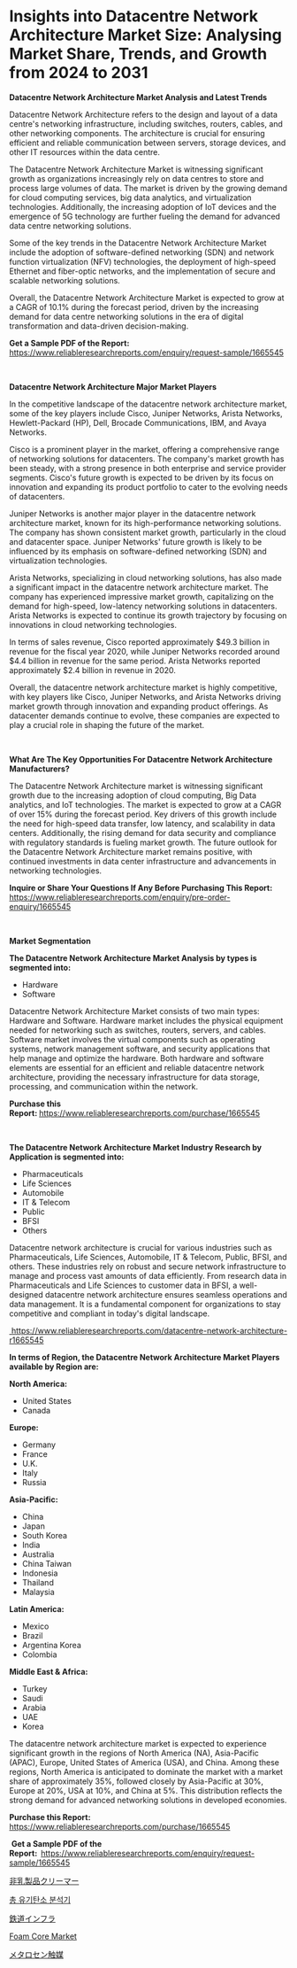 <p><h1>Insights into Datacentre Network Architecture Market Size: Analysing Market Share, Trends, and Growth from 2024 to 2031</h1></p><p><strong>Datacentre Network Architecture Market Analysis and Latest Trends</strong></p>
<p><p>Datacentre Network Architecture refers to the design and layout of a data centre's networking infrastructure, including switches, routers, cables, and other networking components. The architecture is crucial for ensuring efficient and reliable communication between servers, storage devices, and other IT resources within the data centre.</p><p>The Datacentre Network Architecture Market is witnessing significant growth as organizations increasingly rely on data centres to store and process large volumes of data. The market is driven by the growing demand for cloud computing services, big data analytics, and virtualization technologies. Additionally, the increasing adoption of IoT devices and the emergence of 5G technology are further fueling the demand for advanced data centre networking solutions.</p><p>Some of the key trends in the Datacentre Network Architecture Market include the adoption of software-defined networking (SDN) and network function virtualization (NFV) technologies, the deployment of high-speed Ethernet and fiber-optic networks, and the implementation of secure and scalable networking solutions.</p><p>Overall, the Datacentre Network Architecture Market is expected to grow at a CAGR of 10.1% during the forecast period, driven by the increasing demand for data centre networking solutions in the era of digital transformation and data-driven decision-making.</p></p>
<p><strong>Get a Sample PDF of the Report:&nbsp;</strong> <a href="https://www.reliableresearchreports.com/enquiry/request-sample/1665545">https://www.reliableresearchreports.com/enquiry/request-sample/1665545</a></p>
<p>&nbsp;</p>
<p><strong>Datacentre Network Architecture Major Market Players</strong></p>
<p><p>In the competitive landscape of the datacentre network architecture market, some of the key players include Cisco, Juniper Networks, Arista Networks, Hewlett-Packard (HP), Dell, Brocade Communications, IBM, and Avaya Networks. </p><p>Cisco is a prominent player in the market, offering a comprehensive range of networking solutions for datacenters. The company's market growth has been steady, with a strong presence in both enterprise and service provider segments. Cisco's future growth is expected to be driven by its focus on innovation and expanding its product portfolio to cater to the evolving needs of datacenters.</p><p>Juniper Networks is another major player in the datacentre network architecture market, known for its high-performance networking solutions. The company has shown consistent market growth, particularly in the cloud and datacenter space. Juniper Networks' future growth is likely to be influenced by its emphasis on software-defined networking (SDN) and virtualization technologies.</p><p>Arista Networks, specializing in cloud networking solutions, has also made a significant impact in the datacentre network architecture market. The company has experienced impressive market growth, capitalizing on the demand for high-speed, low-latency networking solutions in datacenters. Arista Networks is expected to continue its growth trajectory by focusing on innovations in cloud networking technologies.</p><p>In terms of sales revenue, Cisco reported approximately $49.3 billion in revenue for the fiscal year 2020, while Juniper Networks recorded around $4.4 billion in revenue for the same period. Arista Networks reported approximately $2.4 billion in revenue in 2020.</p><p>Overall, the datacentre network architecture market is highly competitive, with key players like Cisco, Juniper Networks, and Arista Networks driving market growth through innovation and expanding product offerings. As datacenter demands continue to evolve, these companies are expected to play a crucial role in shaping the future of the market.</p></p>
<p>&nbsp;</p>
<p><strong>What Are The Key Opportunities For Datacentre Network Architecture Manufacturers?</strong></p>
<p><p>The Datacentre Network Architecture market is witnessing significant growth due to the increasing adoption of cloud computing, Big Data analytics, and IoT technologies. The market is expected to grow at a CAGR of over 15% during the forecast period. Key drivers of this growth include the need for high-speed data transfer, low latency, and scalability in data centers. Additionally, the rising demand for data security and compliance with regulatory standards is fueling market growth. The future outlook for the Datacentre Network Architecture market remains positive, with continued investments in data center infrastructure and advancements in networking technologies.</p></p>
<p><strong>Inquire or Share Your Questions If Any Before Purchasing This Report:</strong> <a href="https://www.reliableresearchreports.com/enquiry/pre-order-enquiry/1665545">https://www.reliableresearchreports.com/enquiry/pre-order-enquiry/1665545</a></p>
<p>&nbsp;</p>
<p><strong>Market Segmentation</strong></p>
<p><strong>The Datacentre Network Architecture Market Analysis by types is segmented into:</strong></p>
<p><ul><li>Hardware</li><li>Software</li></ul></p>
<p><p>Datacentre Network Architecture Market consists of two main types: Hardware and Software. Hardware market includes the physical equipment needed for networking such as switches, routers, servers, and cables. Software market involves the virtual components such as operating systems, network management software, and security applications that help manage and optimize the hardware. Both hardware and software elements are essential for an efficient and reliable datacentre network architecture, providing the necessary infrastructure for data storage, processing, and communication within the network.</p></p>
<p><strong>Purchase this Report:&nbsp;</strong><a href="https://www.reliableresearchreports.com/purchase/1665545">https://www.reliableresearchreports.com/purchase/1665545</a></p>
<p>&nbsp;</p>
<p><strong>The Datacentre Network Architecture Market Industry Research by Application is segmented into:</strong></p>
<p><ul><li>Pharmaceuticals</li><li>Life Sciences</li><li>Automobile</li><li>IT & Telecom</li><li>Public</li><li>BFSI</li><li>Others</li></ul></p>
<p><p>Datacentre network architecture is crucial for various industries such as Pharmaceuticals, Life Sciences, Automobile, IT & Telecom, Public, BFSI, and others. These industries rely on robust and secure network infrastructure to manage and process vast amounts of data efficiently. From research data in Pharmaceuticals and Life Sciences to customer data in BFSI, a well-designed datacentre network architecture ensures seamless operations and data management. It is a fundamental component for organizations to stay competitive and compliant in today's digital landscape.</p></p>
<p><a href="https://www.reliableresearchreports.com/datacentre-network-architecture-r1665545">&nbsp;https://www.reliableresearchreports.com/datacentre-network-architecture-r1665545</a></p>
<p><strong>In terms of Region, the Datacentre Network Architecture Market Players available by Region are:</strong></p>
<p>
    <p> <strong> North America: </strong>
        <ul>
            <li>United States</li>
            <li>Canada</li>
        </ul>
        </p> 
    <p> <strong> Europe: </strong>
        <ul>
            <li>Germany</li>
            <li>France</li>
            <li>U.K.</li>
            <li>Italy</li>
            <li>Russia</li>
        </ul>
        </p> 
    <p> <strong> Asia-Pacific: </strong>
        <ul>
            <li>China</li>
            <li>Japan</li>
            <li>South Korea</li>
            <li>India</li>
            <li>Australia</li>
            <li>China Taiwan</li>
            <li>Indonesia</li>
            <li>Thailand</li>
            <li>Malaysia</li>
        </ul>
        </p> 
    <p> <strong> Latin America: </strong>
        <ul>
            <li>Mexico</li>
            <li>Brazil</li>
            <li>Argentina Korea</li>
            <li>Colombia</li>
        </ul>
        </p> 
    <p> <strong> Middle East & Africa: </strong>
        <ul>
            <li>Turkey</li>
            <li>Saudi</li>
            <li>Arabia</li>
            <li>UAE</li>
            <li>Korea</li>
        </ul>
    </p>
    </p>
<p><p>The datacentre network architecture market is expected to experience significant growth in the regions of North America (NA), Asia-Pacific (APAC), Europe, United States of America (USA), and China. Among these regions, North America is anticipated to dominate the market with a market share of approximately 35%, followed closely by Asia-Pacific at 30%, Europe at 20%, USA at 10%, and China at 5%. This distribution reflects the strong demand for advanced networking solutions in developed economies.</p></p>
<p><strong>Purchase this Report: </strong><a href="https://www.reliableresearchreports.com/purchase/1665545">https://www.reliableresearchreports.com/purchase/1665545</a></p>
<p>&nbsp;<strong>Get a Sample PDF of the Report:&nbsp;&nbsp;</strong><a href="https://www.reliableresearchreports.com/enquiry/request-sample/1665545">https://www.reliableresearchreports.com/enquiry/request-sample/1665545</a></p>
<p><strong></strong></p>
<p><p><a href="https://github.com/one-cool-chick/Market-Research-Report-List-1/blob/main/234605061962.md">非乳製品クリーマー</a></p><p><a href="https://medium.com/@allanchulist567567jdf/%EC%B4%9D-%EC%9C%A0%EA%B8%B0-%ED%83%84%EC%86%8C-%EB%B6%84%EC%84%9D%EA%B8%B0-%EC%8B%9C%EC%9E%A5-%EB%B6%84%EC%84%9D-%EA%B7%B8%EC%9D%98-cagr-%EC%8B%9C%EC%9E%A5-%EC%84%B8%EB%B6%84%ED%99%94-%EB%B0%8F-%EA%B8%80%EB%A1%9C%EB%B2%8C-%EC%82%B0%EC%97%85-%EA%B0%9C%EC%9A%94-2a81dd67b83d">총 유기탄소 분석기</a></p><p><a href="https://medium.com/@brayanborer2023/%E9%89%84%E9%81%93%E3%82%A4%E3%83%B3%E3%83%95%E3%83%A9%E5%B8%82%E5%A0%B4%E8%AA%BF%E6%9F%BB%E3%83%AC%E3%83%9D%E3%83%BC%E3%83%88-%E3%81%9D%E3%81%AE%E6%AD%B4%E5%8F%B2%E3%81%A82024%E5%B9%B4%E3%81%8B%E3%82%892031%E5%B9%B4%E3%81%BE%E3%81%A7%E3%81%AE%E4%BA%88%E6%B8%AC-8adf1493c4c7">鉄道インフラ</a></p><p><a href="https://www.linkedin.com/pulse/foam-core-market-insights-players-forecast-till-2031-collectra-oum2f">Foam Core Market</a></p><p><a href="https://github.com/CarlieShields/Market-Research-Report-List-1/blob/main/684517461963.md">メタロセン触媒</a></p></p>